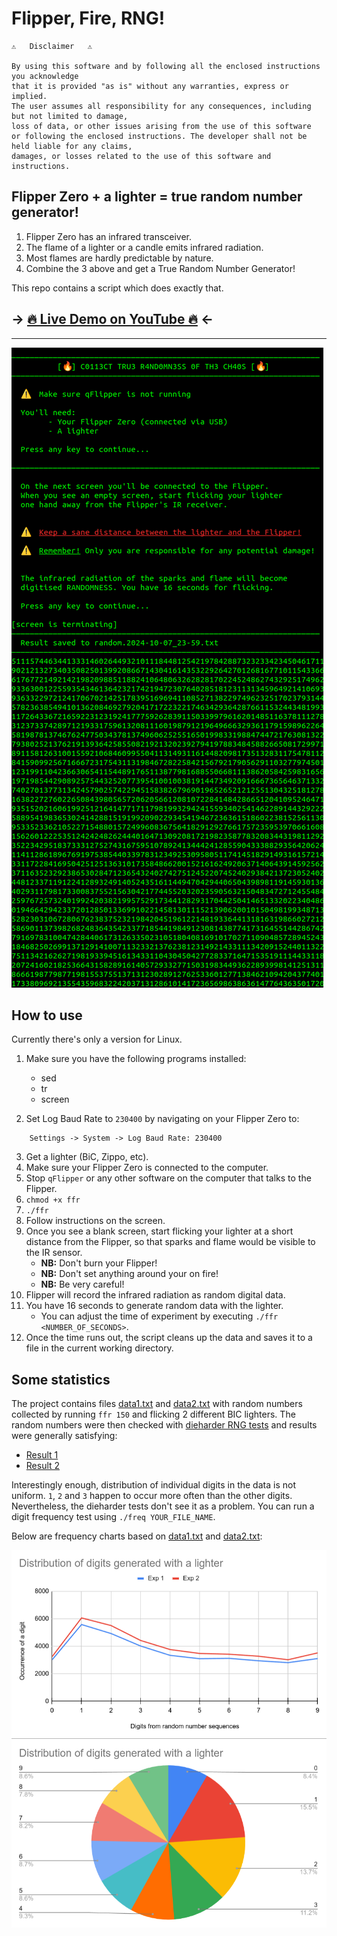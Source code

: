 # Flipper, Fire, RNG!

```
⚠️   Disclaimer   ⚠️

By using this software and by following all the enclosed instructions you acknowledge 
that it is provided "as is" without any warranties, express or implied. 
The user assumes all responsibility for any consequences, including but not limited to damage, 
loss of data, or other issues arising from the use of this software 
or following the enclosed instructions. The developer shall not be held liable for any claims, 
damages, or losses related to the use of this software and instructions.
```

## Flipper Zero + a lighter = true random number generator!

1. Flipper Zero has an infrared transceiver.
2. The flame of a lighter or a candle emits infrared radiation.
3. Most flames are hardly predictable by nature.
4. Combine the 3 above and get a True Random Number Generator!

This repo contains a script which does exactly that. 

## → [🔥 Live Demo on YouTube 🔥](https://www.youtube.com/watch?v=s5Ac3KxHHsc) ←

- - - - - 
![Flipper Fire RNG results](./static/results.png)

## How to use
Currently there's only a version for Linux.

1. Make sure you have the following programs installed:
	- sed
	- tr
	- screen

2. Set Log Baud Rate to `230400` by navigating on your Flipper Zero to:
```
	Settings -> System -> Log Baud Rate: 230400
```
3. Get a lighter (BiC, Zippo, etc).
4. Make sure your Flipper Zero is connected to the computer.
5. Stop `qFlipper` or any other software on the computer that talks to the Flipper.
6. `chmod +x ffr`
7. `./ffr`
8. Follow instructions on the screen.
9. Once you see a blank screen, start flicking your lighter at a short distance from the Flipper, so that sparks and flame would be visible to the IR sensor.
	- **NB:** Don't burn your Flipper!
	- **NB:** Don't set anything around your on fire!
	- **NB:** Be very careful!
10. Flipper will record the infrared radiation as random digital data.
11. You have 16 seconds to generate random data with the lighter.
	- You can adjust the time of experiment by executing `./ffr <NUMBER_OF_SECONDS>`.
12. Once the time runs out, the script cleans up the data and saves it to a file in the current working directory.


## Some statistics
The project contains files [data1.txt](static/data1.txt) and  [data2.txt](static/data2.txt) with random numbers collected by running `ffr 150` and flicking 2 different BIC lighters.
The random numbers were then checked with [dieharder RNG tests](https://manpages.ubuntu.com/manpages/xenial/man1/dieharder.1.html) and results were generally satisfying:
- [Result 1](static/dieharder_result1.md)
- [Result 2](static/dieharder_result2.md)

Interestingly enough, distribution of individual digits in the data is not uniform. `1`, `2` and `3` happen to occur more often than the other digits. Nevertheless, the dieharder tests don't see it as a problem. You can run a digit frequency test using `./freq YOUR_FILE_NAME`.

Below are frequency charts based on [data1.txt](static/data1.txt) and  [data2.txt](static/data2.txt):


![Distribution of digits generated with a lighter and Flipper Zero](static/digit-distribution.png)